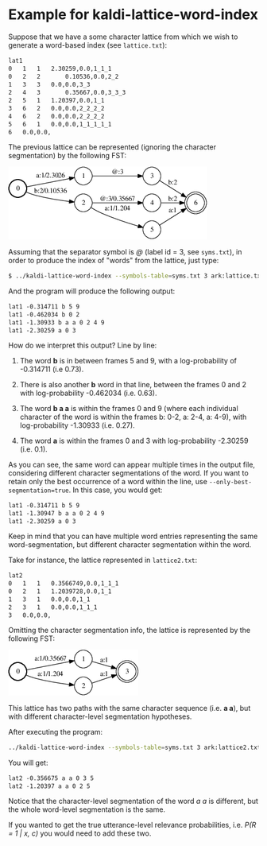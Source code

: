 # Example for kaldi-lattice-word-index

Suppose that we have a some character lattice from which we wish to generate
a word-based index (see `lattice.txt`):

```
lat1
0	1	1	2.30259,0.0,1_1_1
0	2	2       0.10536,0.0,2_2
1	3	3	0.0,0.0,3_3
2	4	3       0.35667,0.0,3_3_3
2	5	1	1.20397,0.0,1_1
3	6	2	0.0,0.0,2_2_2_2
4	6	2	0.0,0.0,2_2_2_2
5	6	1	0.0,0.0,1_1_1_1_1
6	0.0,0.0,
```

The previous lattice can be represented (ignoring the character segmentation)
by the following FST:

![Exemplar lattice seen as a FST](fst.png)

Assuming that the separator symbol is *@* (label id = 3, see `syms.txt`),
in order to produce the index of "words" from the lattice, just type:

```bash
$ ../kaldi-lattice-word-index --symbols-table=syms.txt 3 ark:lattice.txt
```

And the program will produce the following output:

```
lat1 -0.314711 b 5 9
lat1 -0.462034 b 0 2
lat1 -1.30933 b a a 0 2 4 9
lat1 -2.30259 a 0 3
```

How do we interpret this output? Line by line:

1. The word **b** is in between frames 5 and 9, with a log-probability of
-0.314711 (i.e 0.73).

2. There is also another **b** word in that line, between the frames 0 and 2
with log-probability -0.462034 (i.e. 0.63).

3. The word **b a a** is within the frames 0 and 9 (where each individual
character of the word is within the frames b: 0-2, a: 2-4, a: 4-9), with
log-probability -1.30933 (i.e. 0.27).

4. The word **a** is within the frames 0 and 3 with log-probability -2.30259
(i.e. 0.1).

As you can see, the same word can appear multiple times in the output file,
considering different character segmentations of the word. If you want to
retain only the best occurrence of a word within the line, use
`--only-best-segmentation=true`. In this case, you would get:

```
lat1 -0.314711 b 5 9
lat1 -1.30947 b a a 0 2 4 9
lat1 -2.30259 a 0 3
```

Keep in mind that you can have multiple word entries representing the same
word-segmentation, but different character segmentation within the word.

Take for instance, the lattice represented in `lattice2.txt`:

```
lat2
0	1	1	0.3566749,0.0,1_1_1
0	2	1	1.2039728,0.0,1_1
1	3	1	0.0,0.0,1_1
2	3	1	0.0,0.0,1_1_1
3	0.0,0.0,
```

Omitting the character segmentation info, the lattice is represented by the
following FST:

![Exemplar lattice 2 seen as a FST](fst2.png)

This lattice has two paths with the same character sequence (i.e. **a a**),
but with different character-level segmentation hypotheses.

After executing the program:

```bash
../kaldi-lattice-word-index --symbols-table=syms.txt 3 ark:lattice2.txt
```

You will get:

```
lat2 -0.356675 a a 0 3 5
lat2 -1.20397 a a 0 2 5
```

Notice that the character-level segmentation of the word *a a* is different,
but the whole word-level segmentation is the same.

If you wanted to get the true utterance-level relevance probabilities, i.e.
*P(R = 1 | *x*, *c*)* you would need to add these two.
